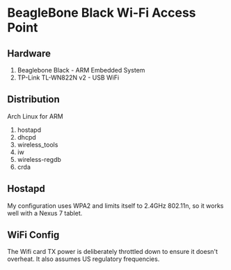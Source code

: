 BeagleBone Black Wi-Fi Access Point
===========================

Hardware
---------
1. Beaglebone Black - ARM Embedded System
2. TP-Link TL-WN822N v2 - USB WiFi

Distribution
------------
Arch Linux for ARM

1. hostapd
2. dhcpd
3. wireless_tools
4. iw
5. wireless-regdb
6. crda

Hostapd
-------
My configuration uses WPA2 and limits itself to 2.4GHz 802.11n, so it works well with a Nexus 7 tablet.

WiFi Config
-----------
The Wifi card TX power is deliberately throttled down to ensure it doesn't overheat. It also assumes US regulatory frequencies.

